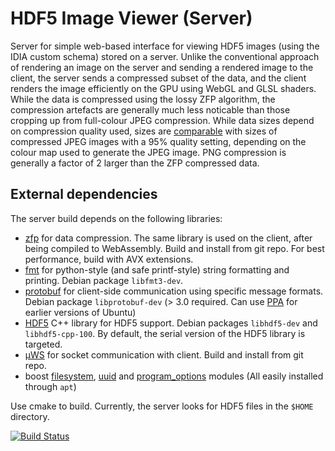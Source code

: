 # HDF5 Image Viewer (Server)
Server for simple web-based interface for viewing HDF5 images (using the IDIA custom schema) stored on a server. Unlike the conventional approach of rendering an image on the server and sending a rendered image to the client, the server sends a compressed subset of the data, and the client renders the image efficiently on the GPU using WebGL and GLSL shaders. While the data is compressed using the lossy ZFP algorithm, the compression artefacts are generally much less noticable than those cropping up from full-colour JPEG compression. While data sizes depend on compression quality used, sizes are [comparable](https://docs.google.com/spreadsheets/d/1lp1687TL0bYmbM3jGyjuPd9dYZnrAYGnLIQXWVpnmS0/edit?usp=sharing) with sizes of compressed JPEG images with a 95% quality setting, depending on the colour map used to generate the JPEG image. PNG compression is generally a factor of 2 larger than the ZFP compressed data.

## External dependencies
The server build depends on the following libraries: 
* [zfp](https://github.com/LLNL/zfp) for data compression. The same library is used on the client, after being compiled to WebAssembly. Build and install from git repo. For best performance, build with AVX extensions. 
* [fmt](https://github.com/fmtlib/fmt) for python-style (and safe printf-style) string formatting and printing. Debian package `libfmt3-dev`. 
* [protobuf](https://developers.google.com/protocol-buffers) for client-side communication using specific message formats. Debian package `libprotobuf-dev` (> 3.0 required. Can use [PPA](https://launchpad.net/~maarten-fonville/+archive/ubuntu/protobuf) for earlier versions of Ubuntu) 
* [HDF5](https://support.hdfgroup.org/HDF5/) C++ library for HDF5 support. Debian packages `libhdf5-dev` and `libhdf5-cpp-100`. By default, the serial version of the HDF5 library is targeted.
* [µWS](https://github.com/uNetworking/uWebSockets) for socket communication with client. Build and install from git repo.
* boost [filesystem](https://www.boost.org/doc/libs/release/libs/filesystem), [uuid](http://www.boost.org/doc/libs/release/libs/uuid) and [program_options](http://www.boost.org/doc/libs/release/libs/program_options) modules (All easily installed through `apt`)

Use cmake to build. Currently, the server looks for HDF5 files in the `$HOME` directory.

[![Build Status](http://acdc0.asiaa.sinica.edu.tw:47565/job/nrao-carta-backend/badge/icon)](http://acdc0.asiaa.sinica.edu.tw:47565/job/nrao-carta-backend) 
